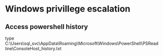 # Windows privillege escalation

## Access powershell history
type C:\Users\sql_svc\AppData\Roaming\Microsoft\Windows\PowerShell\PSReadline\ConsoleHost_history.txt
